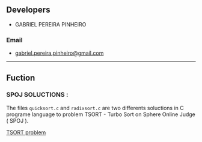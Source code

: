 ## Developers
- GABRIEL PEREIRA PINHEIRO
### Email
- gabriel.pereira.pinheiro@gmail.com

_________________________________________________________________________________________________________________________________________
## Fuction

### SPOJ SOLUCTIONS :

The files ```quicksort.c```  and ```radixsort.c``` are two differents soluctions in C programe language to problem TSORT - Turbo Sort on Sphere Online Judge ( SPOJ ).


[TSORT problem](http://www.spoj.com/problems/CODESPTB/)


